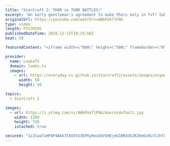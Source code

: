 ```yaml
---
title: "StarCraft 2: THOR vs THOR BATTLES!"
excerpt: "An early gentleman's agreement to make Thors only in TvT! Subscribe for more videos: http://lowko.tv/youtube The Crescent Moon rush: https://goo.gl/FUtDgG  A fun Gold League match of Terran vs Terran with lots of Thors. While Terran has a lot of great units, mass Thor is not something that we see every"
originalUrl: https://youtube.com/watch?v=AWbPok7lFNA
type: video
length: PT17M19S
publishedDateTime: 2018-12-12T10:29:56Z
heat: 50

featuredContent: "<iframe width=\"800\" height=\"500\" frameborder=\"0\" src=\"https://www.youtube.com/embed/AWbPok7lFNA\" allow=\"accelerometer; autoplay; encrypted-media; gyroscope; picture-in-picture\" allowfullscreen></iframe>"

provider:
  name: LowkoTV
  domain: lowko.tv
  images:
    - url: https://everyday-cc.github.io/starcraft2/assets/images/organizations/lowko.tv-50x50.jpg
      width: 50
      height: 50

topics:
  - StarCraft 2

images:
  - url: https://i.ytimg.com/vi/AWbPok7lFNA/maxresdefault.jpg
    width: 1280
    height: 720
    isCached: true

secured: "1zJCwaTuHF6P4Abk3TAV5tU3bFRyHmsDUVSHEjmU1BRd36JKIKmGz0LVlJhfXlV65e1rx32wkUAulg/+0whRzN2exq1i5k8g0KUmuTGt0fBv1N6F54MzEwzAsm76PWxnSDl4w9TNCEuQAx0/Gwq2THJAEK/3zg9kztKc5WqLEggvh5EL0DWS/WZNd17L6zCT7LPkUeO36qj6eXUjuCPgoBwYewHaz3K9jQLOdAe9Jo2Ga1k1WpYBzFcS0oUDL/5Xnvvm6h6Iu5m25YrrChfEPsG8GyMFEPDq2ta4kZ54P0bIhf6z1mXjojP9vAgkTUwt/1Xyel3UWpLZF48QZhN636vpwnC3k1KkmCsCp8Q5178JlbqsqQLnUl/NhfPqUFihSVQ1OTW9zJkfzVvPogejcMs99LUdutOOtbJU+RNb34s=;rjh08jxy2Q7tHvHAb44XSg=="
---
```


